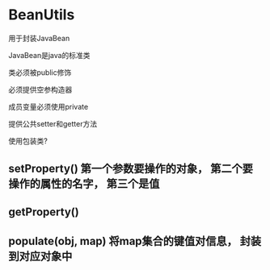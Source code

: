 # BeanUtils

用于封装JavaBean



JavaBean是java的标准类



类必须被public修饰

必须提供空参构造器

成员变量必须使用private

提供公共setter和getter方法

使用包装类?



## setProperty() 第一个参数要操作的对象， 第二个要操作的属性的名字， 第三个是值

 

## getProperty()



## populate(obj, map) 将map集合的键值对信息， 封装到对应对象中

